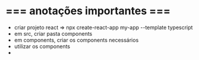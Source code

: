 # === anotações importantes ===

- criar projeto react => npx create-react-app my-app --template typescript
- em src, criar pasta components
- em components, criar os components necessários
- utilizar os components
- 
